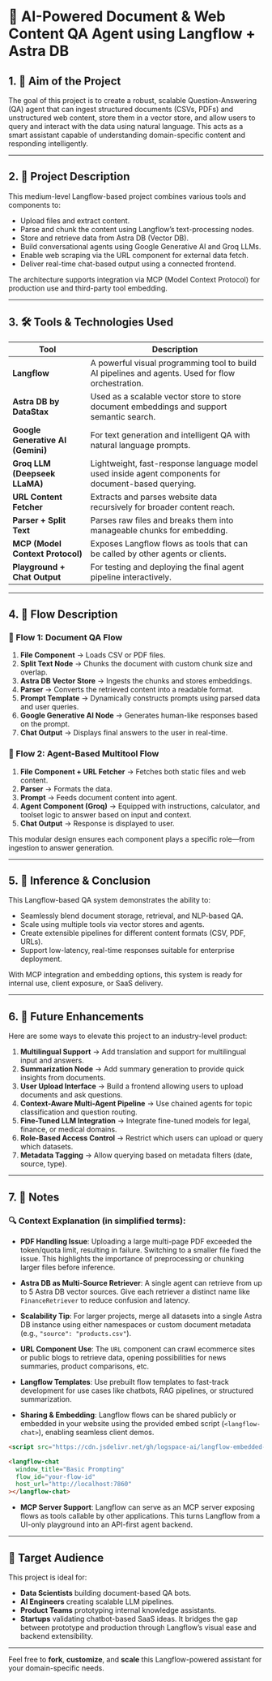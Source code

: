 
# 🧠 AI-Powered Document & Web Content QA Agent using Langflow + Astra DB

## 1. 🎯 Aim of the Project
The goal of this project is to create a robust, scalable Question-Answering (QA) agent that can ingest structured documents (CSVs, PDFs) and unstructured web content, store them in a vector store, and allow users to query and interact with the data using natural language. This acts as a smart assistant capable of understanding domain-specific content and responding intelligently.

---

## 2. 📄 Project Description
This medium-level Langflow-based project combines various tools and components to:
- Upload files and extract content.
- Parse and chunk the content using Langflow’s text-processing nodes.
- Store and retrieve data from Astra DB (Vector DB).
- Build conversational agents using Google Generative AI and Groq LLMs.
- Enable web scraping via the URL component for external data fetch.
- Deliver real-time chat-based output using a connected frontend.

The architecture supports integration via MCP (Model Context Protocol) for production use and third-party tool embedding.

---

## 3. 🛠️ Tools & Technologies Used

| Tool | Description |
|------|-------------|
| **Langflow** | A powerful visual programming tool to build AI pipelines and agents. Used for flow orchestration. |
| **Astra DB by DataStax** | Used as a scalable vector store to store document embeddings and support semantic search. |
| **Google Generative AI (Gemini)** | For text generation and intelligent QA with natural language prompts. |
| **Groq LLM (Deepseek LLaMA)** | Lightweight, fast-response language model used inside agent components for document-based querying. |
| **URL Content Fetcher** | Extracts and parses website data recursively for broader content reach. |
| **Parser + Split Text** | Parses raw files and breaks them into manageable chunks for embedding. |
| **MCP (Model Context Protocol)** | Exposes Langflow flows as tools that can be called by other agents or clients. |
| **Playground + Chat Output** | For testing and deploying the final agent pipeline interactively. |

---

## 4. 🔄 Flow Description

### 🔹 Flow 1: Document QA Flow
1. **File Component** → Loads CSV or PDF files.
2. **Split Text Node** → Chunks the document with custom chunk size and overlap.
3. **Astra DB Vector Store** → Ingests the chunks and stores embeddings.
4. **Parser** → Converts the retrieved content into a readable format.
5. **Prompt Template** → Dynamically constructs prompts using parsed data and user queries.
6. **Google Generative AI Node** → Generates human-like responses based on the prompt.
7. **Chat Output** → Displays final answers to the user in real-time.

### 🔹 Flow 2: Agent-Based Multitool Flow
1. **File Component + URL Fetcher** → Fetches both static files and web content.
2. **Parser** → Formats the data.
3. **Prompt** → Feeds document content into agent.
4. **Agent Component (Groq)** → Equipped with instructions, calculator, and toolset logic to answer based on input and context.
5. **Chat Output** → Response is displayed to user.

This modular design ensures each component plays a specific role—from ingestion to answer generation.

---

## 5. 📌 Inference & Conclusion
This Langflow-based QA system demonstrates the ability to:
- Seamlessly blend document storage, retrieval, and NLP-based QA.
- Scale using multiple tools via vector stores and agents.
- Create extensible pipelines for different content formats (CSV, PDF, URLs).
- Support low-latency, real-time responses suitable for enterprise deployment.

With MCP integration and embedding options, this system is ready for internal use, client exposure, or SaaS delivery.

---

## 6. 🔮 Future Enhancements

Here are some ways to elevate this project to an industry-level product:

1. **Multilingual Support** → Add translation and support for multilingual input and answers.
2. **Summarization Node** → Add summary generation to provide quick insights from documents.
3. **User Upload Interface** → Build a frontend allowing users to upload documents and ask questions.
4. **Context-Aware Multi-Agent Pipeline** → Use chained agents for topic classification and question routing.
5. **Fine-Tuned LLM Integration** → Integrate fine-tuned models for legal, finance, or medical domains.
6. **Role-Based Access Control** → Restrict which users can upload or query which datasets.
7. **Metadata Tagging** → Allow querying based on metadata filters (date, source, type).

---

## 7. 📝 Notes

### 🔍 Context Explanation (in simplified terms):

- **PDF Handling Issue**: Uploading a large multi-page PDF exceeded the token/quota limit, resulting in failure. Switching to a smaller file fixed the issue. This highlights the importance of preprocessing or chunking larger files before inference.

- **Astra DB as Multi-Source Retriever**: A single agent can retrieve from up to 5 Astra DB vector sources. Give each retriever a distinct name like `FinanceRetriever` to reduce confusion and latency.

- **Scalability Tip**: For larger projects, merge all datasets into a single Astra DB instance using either namespaces or custom document metadata (e.g., `"source": "products.csv"`).

- **URL Component Use**: The `URL` component can crawl ecommerce sites or public blogs to retrieve data, opening possibilities for news summaries, product comparisons, etc.

- **Langflow Templates**: Use prebuilt flow templates to fast-track development for use cases like chatbots, RAG pipelines, or structured summarization.

- **Sharing & Embedding**: Langflow flows can be shared publicly or embedded in your website using the provided embed script (`<langflow-chat>`), enabling seamless client demos.

```html
<script src="https://cdn.jsdelivr.net/gh/logspace-ai/langflow-embedded-chat@v1.0.7/dist/build/static/js/bundle.min.js"></script>

<langflow-chat
  window_title="Basic Prompting"
  flow_id="your-flow-id"
  host_url="http://localhost:7860"
></langflow-chat>
```

- **MCP Server Support**: Langflow can serve as an MCP server exposing flows as tools callable by other applications. This turns Langflow from a UI-only playground into an API-first agent backend.

---

## 📣 Target Audience

This project is ideal for:
- **Data Scientists** building document-based QA bots.
- **AI Engineers** creating scalable LLM pipelines.
- **Product Teams** prototyping internal knowledge assistants.
- **Startups** validating chatbot-based SaaS ideas.
It bridges the gap between prototype and production through Langflow’s visual ease and backend extensibility.

---

Feel free to **fork**, **customize**, and **scale** this Langflow-powered assistant for your domain-specific needs.

